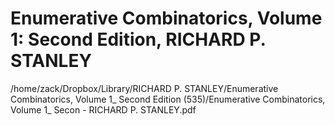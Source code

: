 # Enumerative Combinatorics, Volume 1: Second Edition, RICHARD P. STANLEY

/home/zack/Dropbox/Library/RICHARD P. STANLEY/Enumerative Combinatorics, Volume 1_ Second Edition (535)/Enumerative Combinatorics, Volume 1_ Secon - RICHARD P. STANLEY.pdf

